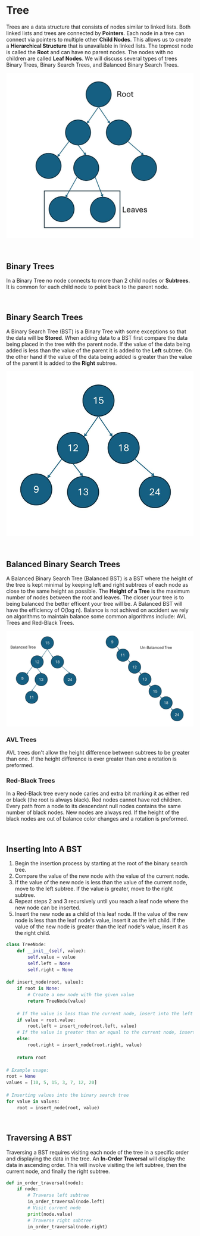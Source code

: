 # Tree
Trees are a data structure that consists of nodes similar to linked lists. Both linked lists and trees are connected by **Pointers**. Each node in a tree can connect via pointers to multiple other **Child Nodes**. This allows us to create a **Hierarchical Structure** that is unavailable in linked lists. The topmost node is called the **Root** and can have no parent nodes. The nodes with no children are called **Leaf Nodes**. We will discuss several types of trees Binary Trees, Binary Search Trees, and Balanced Binary Search Trees.

![Figure 1](/Trees.JPG)

<br>

## Binary Trees
In a Binary Tree no node connects to more than 2 child nodes or **Subtrees**. It is common for each child node to point back to the parent node.

<br>

## Binary Search Trees
A Binary Search Tree (BST) is a Binary Tree with some exceptions so that the data will be **Stored**. When adding data to a BST first compare the data being placed in the tree with the parent node. If the value of the data being added is less than the value of the parent it is added to the **Left** subtree. On the other hand if the value of the data being added is greater than the value of the parent it is added to the **Right** subtree.

![Figure 2](/Hierarchy.JPG)

<br>

## Balanced Binary Search Trees
A Balanced Binary Search Tree (Balanced BST) is a BST where the height of the tree is kept minimal by keeping left and right subtrees of each node as close to the same height as possible. The **Height of a Tree** is the maximum number of nodes between the root and leaves. The closer your tree is to being balanced the better efficent your tree will be. A Balanced BST will have the efficiency of O(log n). Balance is not achived on accident we rely on algorithms to maintain balance some common algorithms include: AVL Trees and Red-Black Trees. 

![Figure 3](Balanced_Unbalanced.JPG)

### AVL Trees
AVL trees don't allow the height difference between subtrees to be greater than one. If the height difference is ever greater than one a rotation is preformed.

### Red-Black Trees
In a Red-Black tree every node caries and extra bit marking it as either red or black (the root is always black). Red nodes cannot have red children. Every path from a node to its descendant null nodes contains the same number of black nodes. New nodes are always red. If the height of the black nodes are out of balance color changes and a rotation is preformed.

<br>

## Inserting Into A BST
1. Begin the insertion process by starting at the root of the binary search tree.
2. Compare the value of the new node with the value of the current node.
3. If the value of the new node is less than the value of the current node, move to the left subtree. If the value is greater, move to the right subtree.
4. Repeat steps 2 and 3 recursively until you reach a leaf node where the new node can be inserted.
5. Insert the new node as a child of this leaf node. If the value of the new node is less than the leaf node's value, insert it as the left child. If the value of the new node is greater than the leaf node's value, insert it as the right child.

```python
class TreeNode:
    def __init__(self, value):
        self.value = value
        self.left = None
        self.right = None

def insert_node(root, value):
    if root is None:
        # Create a new node with the given value
        return TreeNode(value)
    
    # If the value is less than the current node, insert into the left subtree
    if value < root.value:
        root.left = insert_node(root.left, value)
    # If the value is greater than or equal to the current node, insert into the right subtree
    else:
        root.right = insert_node(root.right, value)
    
    return root

# Example usage:
root = None
values = [10, 5, 15, 3, 7, 12, 20]

# Inserting values into the binary search tree
for value in values:
    root = insert_node(root, value)
```
<br>

## Traversing A BST
Traversing a BST requires visiting each node of the tree in a specific order and displaying the data in the tree. An **In-Order Traversal** will display the data in ascending order. This will involve visiting the left subtree, then the current node, and finally the right subtree.

```python
def in_order_traversal(node):
    if node:
        # Traverse left subtree
        in_order_traversal(node.left)
        # Visit current node
        print(node.value)
        # Traverse right subtree
        in_order_traversal(node.right)
```
